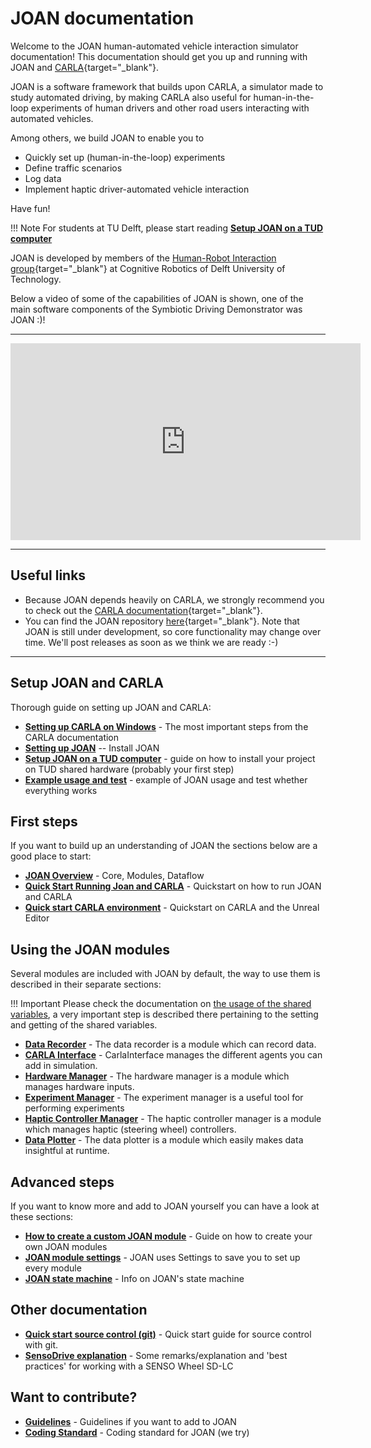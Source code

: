 # JOAN documentation

Welcome to the JOAN human-automated vehicle interaction simulator documentation! This documentation should get you up and running with JOAN and [CARLA](http://carla.org){target="_blank"}.

JOAN is a software framework that builds upon CARLA, a simulator made to study automated driving, by making CARLA also useful for human-in-the-loop experiments of human drivers and other road users interacting with automated vehicles. 

Among others, we build JOAN to enable you to 

- Quickly set up (human-in-the-loop) experiments 
- Define traffic scenarios
- Log data
- Implement haptic driver-automated vehicle interaction

Have fun!

!!! Note
    For students at TU Delft, please start reading __[Setup JOAN on a TUD computer](setup-on-tud-shared-hardware.md)__

JOAN is developed by members of the [Human-Robot Interaction group](https://delfthapticslab.nl){target="_blank"} at Cognitive Robotics of Delft University of Technology.

Below a video of some of the capabilities of JOAN is shown, one of the main software components of the Symbiotic Driving Demonstrator was JOAN :)!

---

<iframe width="560" height="315" src="https://www.youtube.com/embed/xcGXE7rI61s" frameborder="0" allow="accelerometer; autoplay; encrypted-media; gyroscope; picture-in-picture" allowfullscreen></iframe>

--- 

## Useful links

- Because JOAN depends heavily on CARLA, we strongly recommend you to check out the [CARLA documentation](https://carla.readthedocs.io/en/latest/){target="_blank"}. 
- You can find the JOAN repository [here][repolink]{target="_blank"}. Note that JOAN is still under development, so core functionality may change over time. We'll post releases as soon as we think we are ready :-)

[repolink]: https://gitlab.tudelft.nl/tud-cor-hri/joan-framework/joan

--- 

## Setup JOAN and CARLA
Thorough guide on setting up JOAN and CARLA:

* __[Setting up CARLA on Windows](setup-carla-windows.md)__ - The most important steps from the CARLA documentation
* __[Setting up JOAN](setup-joan.md)__ -- Install JOAN
* __[Setup JOAN on a TUD computer](setup-on-tud-shared-hardware.md)__ - guide on how to install your project on TUD shared hardware (probably your first step)
* __[Example usage and test](example-usage-and-testing.md)__ - example of JOAN usage and test whether everything works

## First steps
If you want to build up an understanding of JOAN the sections below are a good place to start:

* __[JOAN Overview](firststeps-joan-overview.md)__ - Core, Modules, Dataflow
* __[Quick Start Running Joan and CARLA](firststeps-joan-run.md)__ - Quickstart on how to run JOAN and CARLA
* __[Quick start CARLA environment](firststeps-carle-ue4.md)__ - Quickstart on CARLA and the Unreal Editor

## Using the JOAN modules
Several modules are included with JOAN by default, the way to use them is described in their separate sections:

!!! Important
    Please check the documentation on [the usage of the shared variables](advancedsteps-add-custom-module.md#shared_variables_class), a very important step is described there pertaining to the setting and getting of the 
    shared variables.

* __[Data Recorder](modules-datarecorder.md)__ - The data recorder is a module which can record data.
* __[CARLA Interface](modules-carlainterface.md)__ - CarlaInterface manages the different agents you can add in simulation.
* __[Hardware Manager](modules-hardwaremanager.md)__ - The hardware manager is a module which manages hardware inputs.
* __[Experiment Manager](modules-experimentmanager.md)__ - The experiment manager is a useful tool for performing experiments
* __[Haptic Controller Manager](modules-hapticcontrollermanager.md)__ - The haptic controller manager is a module which manages haptic (steering wheel) controllers.
* __[Data Plotter](modules-dataplotter.md)__ - The data plotter is a module which easily makes data insightful at runtime.

## Advanced steps
If you want to know more and add to JOAN yourself you can have a look at these sections:

* __[How to create a custom JOAN module](advancedsteps-add-custom-module.md)__ - Guide on how to create your own JOAN modules
* __[JOAN module settings](advancedsteps-settings.md)__ - JOAN uses Settings to save you to set up every module
* __[JOAN state machine](advancedsteps-state-machine.md)__ - Info on JOAN's state machine


## Other documentation
* __[Quick start source control (git)](other-git.md)__ - Quick start guide for source control with git.
* __[SensoDrive explanation](other-sensodrive.md)__ - Some remarks/explanation and 'best practices' for working with a SENSO Wheel SD-LC

## Want to contribute?
* __[Guidelines](contributing-guidelines.md)__ - Guidelines if you want to add to JOAN
* __[Coding Standard](contributing-coding-standard.md)__ - Coding standard for JOAN (we try)
